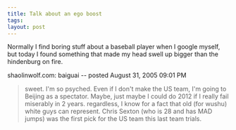 ```yaml
---
title: Talk about an ego boost
tags: 
layout: post
---
```

Normally I find boring stuff about a baseball player when I google myself, but today I found something that made my head swell up bigger than the hindenburg on fire.



shaolinwolf.com: baiguai -- posted August 31, 2005 09:01 PM 

<blockquote>sweet. I'm so psyched. Even if I don't make the US team, I'm going to Beijing as a spectator. Maybe, just maybe I could do 2012 if I really fail miserably in 2 years. regardless, I know for a fact that old (for wushu) white guys can represent. Chris Sexton (who is 28 and has MAD jumps) was the first pick for the US team this last team trials.</blockquote>
